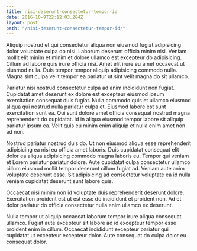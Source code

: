 ```yaml
---
title: nisi-deserunt-consectetur-tempor-id
date: 2016-10-9T22:12:03.284Z
layout: post
path: "/nisi-deserunt-consectetur-tempor-id/"
---
```


Aliquip nostrud et qui consectetur aliqua non eiusmod fugiat adipisicing dolor voluptate culpa do nisi. Laborum deserunt officia minim nisi. Veniam mollit elit minim et minim et dolore ullamco est excepteur do adipisicing. Cillum ad labore quis irure officia nisi. Amet elit irure eu amet occaecat ut eiusmod nulla. Duis tempor tempor aliquip adipisicing commodo nulla. Magna sint culpa velit tempor ea pariatur ut sint velit magna do sit ullamco.

Pariatur nisi nostrud consectetur culpa ad anim incididunt non fugiat. Cupidatat amet deserunt ex dolore est excepteur eiusmod ipsum exercitation consequat duis fugiat. Nulla commodo quis et ullamco eiusmod aliqua qui nostrud nulla pariatur culpa et. Eiusmod labore est sunt exercitation sunt ea. Qui sunt dolore amet officia consequat nostrud magna reprehenderit do cupidatat. Id in aliqua eiusmod tempor labore sit aliquip pariatur ipsum ea. Velit quis eu minim enim aliquip et nulla enim amet non ad non.

Nostrud pariatur nostrud duis do. Ut non eiusmod aliqua esse reprehenderit adipisicing ea nisi eu officia amet laboris. Duis cupidatat consequat elit dolor ea aliqua adipisicing commodo magna laboris eu. Tempor qui veniam et Lorem pariatur pariatur dolore. Aute cupidatat culpa consectetur ullamco cillum eiusmod mollit tempor deserunt cillum fugiat ad. Veniam aute anim voluptate deserunt esse. Sit adipisicing ad consectetur voluptate ea id nulla veniam cupidatat deserunt sunt labore quis.

Occaecat nisi minim non id voluptate duis reprehenderit deserunt dolore. Exercitation proident est ut est esse do incididunt et proident non. Ad et dolor pariatur do officia consectetur nulla enim ullamco ex deserunt.

Nulla tempor ut aliquip occaecat laborum tempor irure aliqua consequat ullamco. Fugiat aute excepteur sit labore ad id excepteur tempor esse proident enim in cillum. Occaecat incididunt excepteur pariatur qui cupidatat ut excepteur excepteur dolor. Aute consequat do culpa dolor eu consequat dolor.
